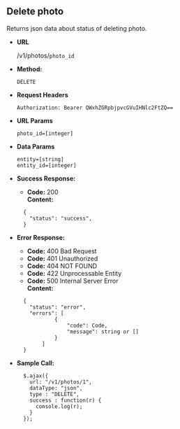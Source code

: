 **Delete photo**
----
  Returns json data about status of deleting photo.

* **URL**

  /v1/photos/`photo_id`

* **Method:**

  `DELETE`

*  **Request Headers**

    `Authorization: Bearer QWxhZGRpbjpvcGVuIHNlc2FtZQ==`
    
*  **URL Params**

   `photo_id=[integer]` <br/>
  
* **Data Params**

     `entity=[string]` <br/>
     `entity_id=[integer]` <br/> 
    
* **Success Response:**

  * **Code:** 200 <br />
    **Content:** 
  ```
    {
      "status": "success",
    }
  ```
 
* **Error Response:**

     * **Code:** 400 Bad Request <br />
     * **Code:** 401 Unauthorized <br />
     * **Code:** 404 NOT FOUND<br />
     * **Code:** 422 Unprocessable Entity <br />
     * **Code:** 500 Internal Server Error<br />
       **Content:** 
     ```
       {
         "status": "error",
         "errors": [
                 {
                     "code": Code,
                     "message": string or []
                 }
             ]
       }
     ```

* **Sample Call:**

  ```
    $.ajax({
      url: "/v1/photos/1",
      dataType: "json",
      type : "DELETE",
      success : function(r) {
        console.log(r);
      }
    });
  ```